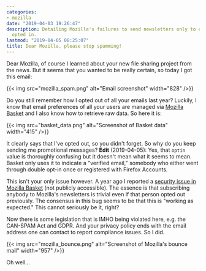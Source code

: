 ```yaml
---
categories:
- mozilla
date: "2019-04-03 19:26:47"
description: Detailing Mozilla's failures to send newsletters only to users who actually
  opted in.
lastmod: "2019-04-05 08:25:07"
title: Dear Mozilla, please stop spamming!
---
```


Dear Mozilla, of course I learned about your new file sharing project from the news. But it seems that you wanted to be really certain, so today I got this email:

{{< img src="mozilla_spam.png" alt="Email screenshot" width="828" />}}

Do you still remember how I opted out of all your emails last year? Luckily, I know that email preferences of all your users are managed via [Mozilla Basket](https://basket.readthedocs.io/) and I also know how to retrieve raw data. So here it is:

{{< img src="basket_data.png" alt="Screenshot of Basket data" width="415" />}}

It clearly says that I've opted out, so you didn't forget. So why do you keep sending me promotional messages? **Edit** (2019-04-05): Yes, that `optin` value is thoroughly confusing but it doesn't mean what it seems to mean. Basket only uses it to indicate a "verified email," somebody who either went through double opt-in once or registered with Firefox Accounts.

This isn't your only issue however. A year ago I reported a [security issue in Mozilla Basket](https://bugzil.la/1446612) (not publicly accessible). The essence is that subscribing anybody to Mozilla's newsletters is trivial even if that person opted out previously. The consensus in this bug seems to be that this is "working as expected." This cannot seriously be it, right?

Now there is some legislation that is IMHO being violated here, e.g. the CAN-SPAM Act and GDPR. And your privacy policy ends with the email address one can contact to report compliance issues. So I did.

{{< img src="mozilla_bounce.png" alt="Screenshot of Mozilla's bounce mail" width="957" />}}

Oh well...
